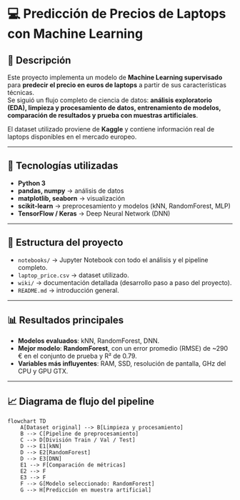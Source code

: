 # 💻 Predicción de Precios de Laptops con Machine Learning

## 📌 Descripción
Este proyecto implementa un modelo de **Machine Learning supervisado** para **predecir el precio en euros de laptops** a partir de sus características técnicas.  
Se siguió un flujo completo de ciencia de datos: **análisis exploratorio (EDA), limpieza y procesamiento de datos, entrenamiento de modelos, comparación de resultados y prueba con muestras artificiales**.

El dataset utilizado proviene de **Kaggle** y contiene información real de laptops disponibles en el mercado europeo.

---

## 🚀 Tecnologías utilizadas
- **Python 3**  
- **pandas, numpy** → análisis de datos  
- **matplotlib, seaborn** → visualización  
- **scikit-learn** → preprocesamiento y modelos (kNN, RandomForest, MLP)  
- **TensorFlow / Keras** → Deep Neural Network (DNN)  

---

## 📂 Estructura del proyecto
- `notebooks/` → Jupyter Notebook con todo el análisis y el pipeline completo.  
- `laptop_price.csv` → dataset utilizado.  
- `wiki/` → documentación detallada (desarrollo paso a paso del proyecto).  
- `README.md` → introducción general.  

---

## 📊 Resultados principales
- **Modelos evaluados**: kNN, RandomForest, DNN.  
- **Mejor modelo**: **RandomForest**, con un error promedio (RMSE) de ~290 € en el conjunto de prueba y R² de 0.79.  
- **Variables más influyentes**: RAM, SSD, resolución de pantalla, GHz del CPU y GPU GTX.  

---

## 📈 Diagrama de flujo del pipeline

```mermaid
flowchart TD
    A[Dataset original] --> B[Limpieza y procesamiento]
    B --> C[Pipeline de preprocesamiento]
    C --> D[División Train / Val / Test]
    D --> E1[kNN]
    D --> E2[RandomForest]
    D --> E3[DNN]
    E1 --> F[Comparación de métricas]
    E2 --> F
    E3 --> F
    F --> G[Modelo seleccionado: RandomForest]
    G --> H[Predicción en muestra artificial]
